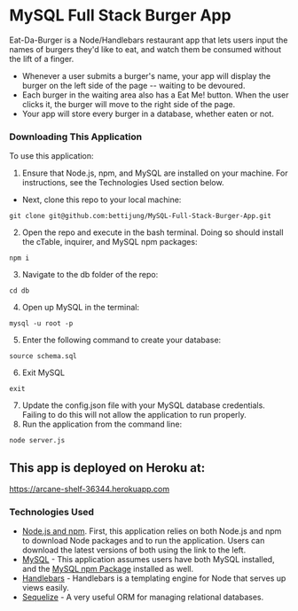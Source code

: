 # MySQL Full Stack Burger App
Eat-Da-Burger is a Node/Handlebars restaurant app that lets users input the names of burgers they'd like to eat, and watch them be consumed without the lift of a finger.

* Whenever a user submits a burger's name, your app will display the burger on the left side of the page -- waiting to be devoured.
* Each burger in the waiting area also has a Eat Me! button. When the user clicks it, the burger will move to the right side of the page.
* Your app will store every burger in a database, whether eaten or not.

### Downloading This Application
To use this application:

1. Ensure that Node.js, npm, and MySQL are installed on your machine. For instructions, see the Technologies Used section below.
- Next, clone this repo to your local machine:
```
git clone git@github.com:bettijung/MySQL-Full-Stack-Burger-App.git
```
2. Open the repo and execute in the bash terminal. Doing so should install the cTable, inquirer, and MySQL npm packages:
```
npm i
```
3. Navigate to the db folder of the repo:
```
cd db
```
4. Open up MySQL in the terminal:
```
mysql -u root -p
```
5. Enter the following command to create your database:
```
source schema.sql
```
6. Exit MySQL
```
exit
```
7. Update the config.json file with your MySQL database credentials. Failing to do this will not allow the application to run properly.
8. Run the application from the command line:
```
node server.js
```

## This app is deployed on Heroku at:
https://arcane-shelf-36344.herokuapp.com

### Technologies Used
- [Node.js and npm](https://nodejs.org/en/download/ "Download Node.js and npm"). First, this application relies on both Node.js and npm to download Node packages and to run the application. Users can download the latest versions of both using the link to the left.
- [MySQL](https://www.mysql.com/ "MySQL") - This application assumes users have both MySQL installed, and the [MySQL npm Package](https://www.npmjs.com/package/mysql "MySQL npm Package") installed as well. 
- [Handlebars](https://handlebarsjs.com/ "Handlebars") - Handlebars is a templating engine for Node that serves up views easily.
- [Sequelize](http://docs.sequelizejs.com/ "Sequelize documentation") - A very useful ORM for managing relational databases.








